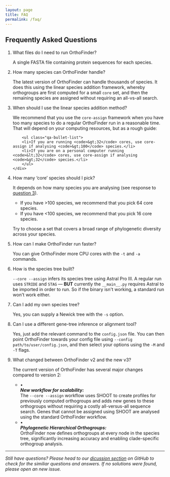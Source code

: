 ```yaml
---
layout: page
title: FAQ
permalink: /faq/
---
```


<!-- ## Frequently Asked Questions -->
<h2 style="margin-bottom: 1.2rem;">Frequently Asked Questions</h2>


<ol class="qa-list">
  <li id="question-1">
    <span class="qa-numbered-question">What files do I need to run OrthoFinder?</span>
    <p class="qa-answer">A single FASTA file containing protein sequences for each species.</p>
  </li>

  <li id="question-2">
    <span class="qa-numbered-question">How many species can OrthoFinder handle?</span>
    <p class="qa-answer">
      The latest version of OrthoFinder can handle thousands of species. It does this using the linear species addition framework, whereby orthogroups are first computed for a small <code>core</code> set, and then the remaining species are assigned without requiring an all-vs-all search.
    </p>
  </li>
  <li id="question-3">
    <span class="qa-numbered-question">When should I use the linear species addition method?</span>
    <div class="qa-answer-block">
        <p>
        We recommend that you use the <code>core-assign</code> framework when you have too many species to do a regular OrthoFinder run in a reasonable time. That will depend on your computing resources, but as a rough guide:
        </p>

        <ul class="qa-bullet-list">
        <li>If you are running <code>&gt;32</code> cores, use core-assign if analysing <code>&gt;100</code> species.</li>
        <li>If you are on a personal computer running <code>&lt;32</code> cores, use core-assign if analysing <code>&gt;32</code> species.</li>
        </ul>
    </div>
  </li>
  <li id="question-4">
    <span class="qa-numbered-question">How many ‘core’ species should I pick?</span>
    <div class="qa-answer-block">
        <p>
        It depends on how many species you are analysing (see response to <a href="#question-3">question 3</a>).
        </p>
        <ul class="qa-bullet-list">
        <li>If you have &gt;100 species, we recommend that you pick 64 core species.</li>
        <li>If you have &lt;100 species, we recommend that you pick 16 core species.</li>
        </ul>
        <p>
        Try to choose a set that covers a broad range of phylogenetic diversity across your species.
        </p>
    </div>
  </li>
  <li id="question-5">
    <span class="qa-numbered-question">How can I make OrthoFinder run faster?</span>
    <p class="qa-answer">You can give OrthoFinder more CPU cores with the <code>-t</code> and <code>-a</code> commands.</p>
  </li>
  <li id="question-6">
    <span class="qa-numbered-question">How is the species tree built?</span>
    <p class="qa-answer">
      <code>--core --assign</code> infers its species tree using Astral Pro III. A regular run uses <code>STRIDE</code> and <code>STAG</code> — <strong>BUT</strong> currently the <code>__main__.py</code> requires Astral to be imported in order to run. So if the binary isn't working, a standard run won't work either.
    </p>
  </li>
  <li id="question-7">
    <span class="qa-numbered-question">Can I add my own species tree?</span>
    <p class="qa-answer">Yes, you can supply a Newick tree with the <code>-s</code> option.</p>
  </li>
  <li id="question-8">
    <span class="qa-numbered-question">Can I use a different gene-tree inference or alignment tool?</span>
    <p class="qa-answer">
      Yes, just add the relevant command to the <code>config.json</code> file. You can then point OrthoFinder towards your config file using <code>--config path/to/user/config.json</code>, and then select your options using the <code>-M</code> and <code>-T</code> flags.
    </p>
  </li>
  <li id="question-9">
    <span class="qa-numbered-question">What changed between OrthoFinder v2 and the new v3?</span>
    <div class="qa-answer-block">
      <p>
        The current version of OrthoFinder has several major changes compared to version 2:
      </p>
    <ul class="faq-bullet-list">
    <li>
        <div class="faq-bullet-wrapper">
        <span class="faq-bullet">•</span>
        <div class="faq-bullet-body">
            <div class="faq-bullet-title"><strong><em>New workflow for scalability:</em></strong></div>
            <div class="faq-bullet-text">
            The <code>--core --assign</code> workflow uses SHOOT to create profiles for previously computed orthogroups and adds new genes to these orthogroups without requiring a costly all-versus-all sequence search. Genes that cannot be assigned using SHOOT are analysed using the standard OrthoFinder workflow.
            </div>
        </div>
        </div>
    </li>
    <li>
        <div class="faq-bullet-wrapper">
        <span class="faq-bullet">•</span>
        <div class="faq-bullet-body">
            <div class="faq-bullet-title"><strong><em>Phylogenetic Hierarchical Orthogroups:</em></strong></div>
            <div class="faq-bullet-text">
            OrthoFinder now defines orthogroups at every node in the species tree, significantly increasing accuracy and enabling clade-specific orthogroup analysis.
            </div>
        </div>
        </div>
    </li>
    </ul>
    </div>
   </li>
</ol>


---

*Still have questions? Please head to our [dicussion section](https://github.com/OrthoFinder/OrthoFinder/issues) on GitHub to check for the similiar questions and answers. If no solutions were found, please open an new issue.*